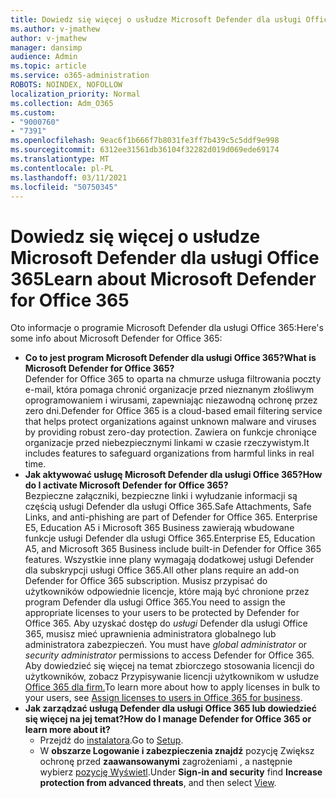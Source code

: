 ```yaml
---
title: Dowiedz się więcej o usłudze Microsoft Defender dla usługi Office 365
ms.author: v-jmathew
author: v-jmathew
manager: dansimp
audience: Admin
ms.topic: article
ms.service: o365-administration
ROBOTS: NOINDEX, NOFOLLOW
localization_priority: Normal
ms.collection: Adm_O365
ms.custom:
- "9000760"
- "7391"
ms.openlocfilehash: 9eac6f1b666f7b8031fe3ff7b439c5c5ddf9e998
ms.sourcegitcommit: 6312ee31561db36104f32282d019d069ede69174
ms.translationtype: MT
ms.contentlocale: pl-PL
ms.lasthandoff: 03/11/2021
ms.locfileid: "50750345"
---
```

# <a name="learn-about-microsoft-defender-for-office-365"></a><span data-ttu-id="31568-102">Dowiedz się więcej o usłudze Microsoft Defender dla usługi Office 365</span><span class="sxs-lookup"><span data-stu-id="31568-102">Learn about Microsoft Defender for Office 365</span></span>

<span data-ttu-id="31568-103">Oto informacje o programie Microsoft Defender dla usługi Office 365:</span><span class="sxs-lookup"><span data-stu-id="31568-103">Here's some info about Microsoft Defender for Office 365:</span></span>

- <span data-ttu-id="31568-104">**Co to jest program Microsoft Defender dla usługi Office 365?**</span><span class="sxs-lookup"><span data-stu-id="31568-104">**What is Microsoft Defender for Office 365?**</span></span>  
    <span data-ttu-id="31568-105">Defender for Office 365 to oparta na chmurze usługa filtrowania poczty e-mail, która pomaga chronić organizacje przed nieznanym złośliwym oprogramowaniem i wirusami, zapewniając niezawodną ochronę przez zero dni.</span><span class="sxs-lookup"><span data-stu-id="31568-105">Defender for Office 365 is a cloud-based email filtering service that helps protect organizations against unknown malware and viruses by providing robust zero-day protection.</span></span> <span data-ttu-id="31568-106">Zawiera on funkcje chroniące organizacje przed niebezpiecznymi linkami w czasie rzeczywistym.</span><span class="sxs-lookup"><span data-stu-id="31568-106">It includes features to safeguard organizations from harmful links in real time.</span></span>
- <span data-ttu-id="31568-107">**Jak aktywować usługę Microsoft Defender dla usługi Office 365?**</span><span class="sxs-lookup"><span data-stu-id="31568-107">**How do I activate Microsoft Defender for Office 365?**</span></span>  
    <span data-ttu-id="31568-108">Bezpieczne załączniki, bezpieczne linki i wyłudzanie informacji są częścią usługi Defender dla usługi Office 365.</span><span class="sxs-lookup"><span data-stu-id="31568-108">Safe Attachments, Safe Links, and anti-phishing are part of Defender for Office 365.</span></span> <span data-ttu-id="31568-109">Enterprise E5, Education A5 i Microsoft 365 Business zawierają wbudowane funkcje usługi Defender dla usługi Office 365.</span><span class="sxs-lookup"><span data-stu-id="31568-109">Enterprise E5, Education A5, and Microsoft 365 Business include built-in Defender for Office 365 features.</span></span> <span data-ttu-id="31568-110">Wszystkie inne plany wymagają dodatkowej usługi Defender dla subskrypcji usługi Office 365.</span><span class="sxs-lookup"><span data-stu-id="31568-110">All other plans require an add-on Defender for Office 365 subscription.</span></span> <span data-ttu-id="31568-111">Musisz przypisać do użytkowników odpowiednie licencje, które mają być chronione przez program Defender dla usługi Office 365.</span><span class="sxs-lookup"><span data-stu-id="31568-111">You need to assign the appropriate licenses to your users to be protected by Defender for Office 365.</span></span> <span data-ttu-id="31568-112">Aby uzyskać dostęp do *usługi* Defender dla usługi Office 365, musisz mieć uprawnienia administratora globalnego lub administratora zabezpieczeń. </span><span class="sxs-lookup"><span data-stu-id="31568-112">You must have *global administrator* or *security administrator* permissions to access Defender for Office 365.</span></span> <span data-ttu-id="31568-113">Aby dowiedzieć się więcej na temat zbiorczego stosowania licencji do użytkowników, zobacz Przypisywanie licencji użytkownikom w usłudze [Office 365 dla firm.](https://go.microsoft.com/fwlink/?linkid=2093435)</span><span class="sxs-lookup"><span data-stu-id="31568-113">To learn more about how to apply licenses in bulk to your users, see [Assign licenses to users in Office 365 for business](https://go.microsoft.com/fwlink/?linkid=2093435).</span></span>
- <span data-ttu-id="31568-114">**Jak zarządzać usługą Defender dla usługi Office 365 lub dowiedzieć się więcej na jej temat?**</span><span class="sxs-lookup"><span data-stu-id="31568-114">**How do I manage Defender for Office 365 or learn more about it?**</span></span>  
  - <span data-ttu-id="31568-115">Przejdź do [instalatora](https://go.microsoft.com/fwlink/p/?linkid=2075721).</span><span class="sxs-lookup"><span data-stu-id="31568-115">Go to [Setup](https://go.microsoft.com/fwlink/p/?linkid=2075721).</span></span>  
  - <span data-ttu-id="31568-116">W **obszarze Logowanie i zabezpieczenia znajdź** pozycję Zwiększ ochronę przed **zaawansowanymi** zagrożeniami , a następnie wybierz [pozycję Wyświetl](https://go.microsoft.com/fwlink/?linkid=2109302).</span><span class="sxs-lookup"><span data-stu-id="31568-116">Under **Sign-in and security** find **Increase protection from advanced threats**, and then select [View](https://go.microsoft.com/fwlink/?linkid=2109302).</span></span>
